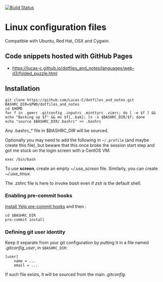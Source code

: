 [![Build Status](https://travis-ci.org/Lucas-C/dotfiles_and_notes.svg?branch=master)](https://travis-ci.org/Lucas-C/dotfiles_and_notes)

Linux configuration files
=========================

Compatible with Ubuntu, Red Hat, OSX and Cygwin.


## Code snippets hosted with GitHub Pages

- https://lucas-c.github.io/dotfiles_and_notes/languages/web-d3/folded_puzzle.html


## Installation

    git clone https://github.com/Lucas-C/dotfiles_and_notes.git
    BASHRC_DIR=$PWD/dotfiles_and_notes
    cd $HOME
    for f in .gemrc .gitconfig .inputrc .minttyrc .vimrc; do [ -e $f ] && echo "Backing up $f" && mv $f{,.bak}; ln -s $BASHRC_DIR/$f; done
    echo "source $BASHRC_DIR/.bashrc" >> .bashrc

Any .bashrc_* file in $BASHRC_DIR will be sourced.

Optionally you may need to add the following in `~/.profile` (and maybe create this file),
but beware that this once broke the session start step and got me stuck on the login screen with a CentOS VM:

    exec /bin/bash

To use **screen**, create an empty *~/.use_screen* file. Similarly, you can create *~/.use_tmux*.

The .zshrc file is here to invoke _bash_ even if _zsh_ is the default shell.

### Enabling pre-commit hooks

[Install Yelp pre-commit hooks](http://pre-commit.com/#install) and then :

    cd $BASHRC_DIR
    pre-commit install

### Defining git user identity

Keep it separate from your git configuration by putting it in a file named _.gitconfig_user_, in `$BASHRC_DIR`:

    [user]
        name = ...
        email = ...

If such file exists, it will be sourced from the main _.gitconfig_.

<!--
#### ToDo ####

Move all .* files in a subdir
and use stow: http://sametmax.com/regrouper-ses-fichiers-de-settings-avec-stow/
or https://github.com/deadc0de6/dotdrop
-->
